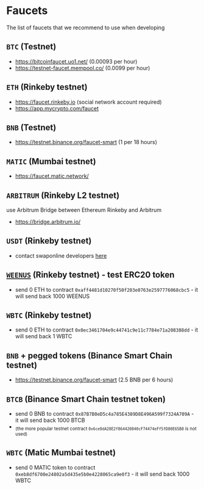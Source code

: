 # Faucets

The list of faucets that we recommend to use when developing


## `BTC` (Testnet)
 - https://bitcoinfaucet.uo1.net/ (0.00093 per hour)
 - https://testnet-faucet.mempool.co/ (0.0099 per hour)

## `ETH` (Rinkeby testnet)
- https://faucet.rinkeby.io (social network account required)
- https://app.mycrypto.com/faucet

## `BNB` (Testnet)
- https://testnet.binance.org/faucet-smart (1 per 18 hours)

## `MATIC` (Mumbai testnet)
- https://faucet.matic.network/

## `ARBITRUM` (Rinkeby L2 testnet)
use Arbitrum Bridge between Ethereum Rinkeby and Arbitrum
- https://bridge.arbitrum.io/

## `USDT` (Rinkeby testnet)
 - contact swaponline developers [here](https://t.me/swaponlinebot)

## [`WEENUS`](https://github.com/bokkypoobah/WeenusTokenFaucet) (Rinkeby testnet) - test ERC20 token
- send 0 ETH to contract `0xaff4481d10270f50f203e0763e2597776068cbc5` - it will send back 1000 WEENUS

## `WBTC` (Rinkeby testnet)
- send 0 ETH to contract `0x0ec3461704e9c44741c9e11c7784e71a208388dd` - it will send back 1 WBTC

## `BNB` + pegged tokens (Binance Smart Chain testnet)
- https://testnet.binance.org/faucet-smart (2.5 BNB per 6 hours)

## `BTCB` (Binance Smart Chain testnet token)
- send 0 BNB to contract `0x87B7B0eD5c4a785E4389D8E496A599f7324A709A` - it will send back 1000 BTCB
- <sub>(the more popular testnet contract `0x6ce8dA28E2f864420840cF74474eFf5fD80E65B8` is not used)</sub>

## `WBTC` (Matic Mumbai testnet)
- send 0 MATIC token to contract `0xeb8df6700e24802a5d435e5b0e4228065ca9e0f3` - it will send back 1000 WBTC